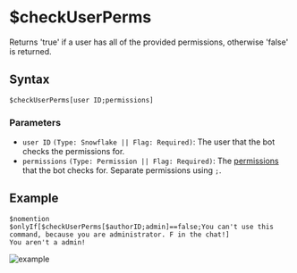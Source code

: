 # $checkUserPerms
Returns 'true' if a user has all of the provided permissions, otherwise 'false' is returned.

## Syntax
```
$checkUserPerms[user ID;permissions]
```

### Parameters
- `user ID` `(Type: Snowflake || Flag: Required)`: The user that the bot checks the permissions for.
- `permissions` `(Type: Permission || Flag: Required)`: The [permissions](../resources/permissions.md) that the bot checks for. Separate permissions using `;`.

## Example
```
$nomention
$onlyIf[$checkUserPerms[$authorID;admin]==false;You can't use this command, because you are administrator. F in the chat!] 
You aren't a admin!
```
![example](https://user-images.githubusercontent.com/69215413/122832238-10594280-d2b9-11eb-9f79-a19f2f328239.png)
